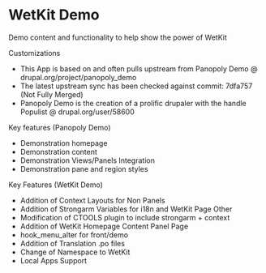 WetKit Demo
=============
Demo content and functionality to help show the power of WetKit

Customizations
* This App is based on and often pulls upstream from Panopoly Demo @ drupal.org/project/panopoly_demo
* The latest upstream sync has been checked against commit: 7dfa757 (Not Fully Merged)
* Panopoly Demo is the creation of a prolific drupaler with the handle Populist @ drupal.org/user/58600

Key features (Panopoly Demo)
* Demonstration homepage
* Demonstration content
* Demonstration Views/Panels Integration
* Demonstration pane and region styles

Key Features (WetKit Demo)
* Addition of Context Layouts for Non Panels
* Addition of Strongarm Variables for i18n and WetKit Page Other
* Modification of CTOOLS plugin to include strongarm + context
* Addition of WetKit Homepage Content Panel Page
* hook_menu_alter for front/demo
* Addition of Translation .po files
* Change of Namespace to WetKit
* Local Apps Support
